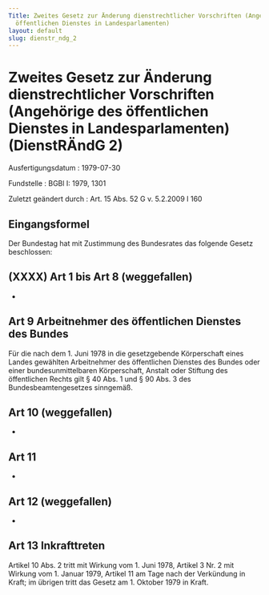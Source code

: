 ```yaml
---
Title: Zweites Gesetz zur Änderung dienstrechtlicher Vorschriften (Angehörige des
  öffentlichen Dienstes in Landesparlamenten)
layout: default
slug: dienstr_ndg_2
---
```


# Zweites Gesetz zur Änderung dienstrechtlicher Vorschriften (Angehörige des öffentlichen Dienstes in Landesparlamenten) (DienstRÄndG 2)

Ausfertigungsdatum
:   1979-07-30

Fundstelle
:   BGBl I: 1979, 1301

Zuletzt geändert durch
:   Art. 15 Abs. 52 G v. 5.2.2009 I 160


## Eingangsformel

Der Bundestag hat mit Zustimmung des Bundesrates das folgende Gesetz
beschlossen:


## (XXXX) Art 1 bis Art 8 (weggefallen)

-


## Art 9 Arbeitnehmer des öffentlichen Dienstes des Bundes

Für die nach dem 1. Juni 1978 in die gesetzgebende Körperschaft eines
Landes gewählten Arbeitnehmer des öffentlichen Dienstes des Bundes
oder einer bundesunmittelbaren Körperschaft, Anstalt oder Stiftung des
öffentlichen Rechts gilt § 40 Abs. 1 und § 90 Abs. 3 des
Bundesbeamtengesetzes sinngemäß.


## Art 10 (weggefallen)

-


## Art 11

-


## Art 12 (weggefallen)

-


## Art 13 Inkrafttreten

Artikel 10 Abs. 2 tritt mit Wirkung vom 1. Juni 1978, Artikel 3 Nr. 2
mit Wirkung vom 1. Januar 1979, Artikel 11 am Tage nach der Verkündung
in Kraft; im übrigen tritt das Gesetz am 1. Oktober 1979 in Kraft.

